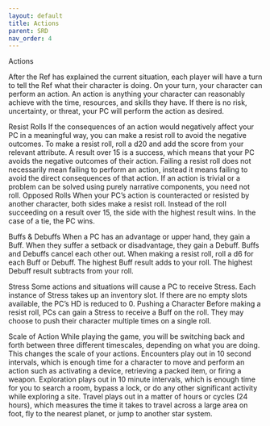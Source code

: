 ```yaml
---
layout: default
title: Actions
parent: SRD
nav_order: 4
---
```


Actions

After the Ref has explained the current situation, each player will have a turn to tell the Ref what their character is doing. On your turn, your character can perform an action. 
An action is anything your character can reasonably achieve with the time, resources, and skills they have. If there is no risk, uncertainty, or threat, your PC will perform the action as desired.

Resist Rolls
If the consequences of an action would negatively affect your PC in a meaningful way, you can make a resist roll to avoid the negative outcomes.
To make a resist roll, roll a d20 and add the score from your relevant attribute. A result over 15 is a success, which means that your PC avoids the negative outcomes of their action.
Failing a resist roll does not necessarily mean failing to perform an action, instead it means failing to avoid the direct consequences of that action.
If an action is trivial or a problem can be solved using purely narrative components, you need not roll.
Opposed Rolls
When your PC’s action is counteracted or resisted by another character, both sides make a resist roll. Instead of the roll succeeding on a result over 15, the side with the highest result wins. In the case of a tie, the PC wins. 

Buffs & Debuffs 
When a PC has an advantage or upper hand, they gain a Buff. When they suffer a setback or disadvantage, they gain a Debuff. 
Buffs and Debuffs cancel each other out. 
When making a resist roll, roll a d6 for each Buff or Debuff. The highest Buff result adds to your roll. The highest Debuff result subtracts from your roll.

Stress
Some actions and situations will cause a PC to receive Stress. Each instance of Stress takes up an inventory slot. If there are no empty slots available, the PC’s HD is reduced to 0.
Pushing a Character
Before making a resist roll, PCs can gain a Stress to receive a Buff on the roll. They may choose to push their character multiple times on a single roll.

Scale of Action
While playing the game, you will be switching back and forth between three different timescales, depending on what you are doing. This changes the scale of your actions.
Encounters play out in 10 second intervals, which is enough time for a character to move and perform an action such as activating a device, retrieving a packed item, or firing a weapon.
Exploration plays out in 10 minute intervals, which is enough time for you to search a room, bypass a lock, or do any other significant activity while exploring a site.
Travel plays out in a matter of hours or cycles (24 hours), which measures the time it takes to travel across a large area on foot, fly to the nearest planet, or jump to another star system.

